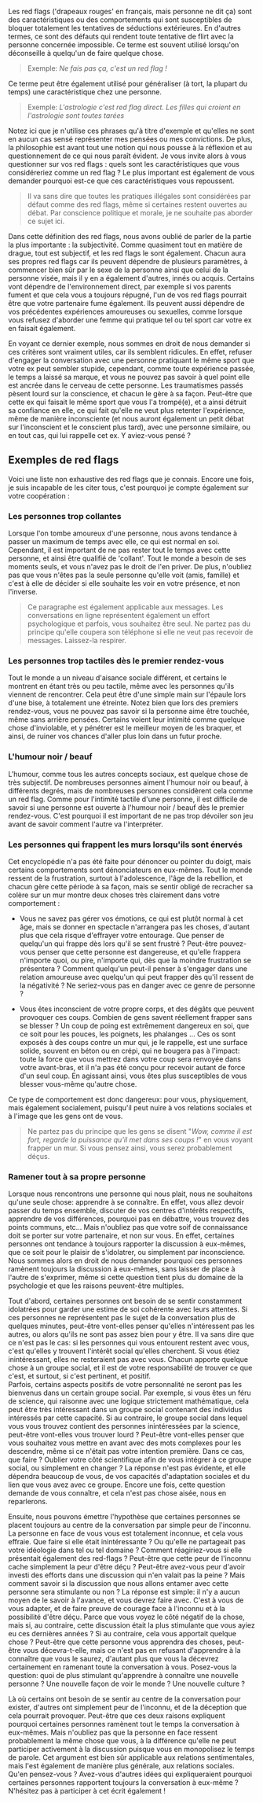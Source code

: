 Les red flags ('drapeaux rouges' en français, mais personne ne dit ça) sont des caractéristiques ou des comportements qui sont susceptibles de bloquer totalement les tentatives de séductions extérieures. En d'autres termes, ce sont des défauts qui rendent toute tentative de flirt avec la personne concernée impossible. Ce terme est souvent utilisé lorsqu'on déconseille à quelqu'un de faire quelque chose.

> Exemple: *Ne fais pas ça, c'est un red flag !*

Ce terme peut être également utilisé pour généraliser (à tort, la plupart du temps) une caractéristique chez une personne.

> Exemple: *L'astrologie c'est red flag direct. Les filles qui croient en l'astrologie sont toutes tarées*

Notez ici que je n'utilise ces phrases qu'à titre d'exemple et qu'elles ne sont en aucun cas sensé représenter mes pensées ou mes convictions. De plus, la philosophie est avant tout une notion qui nous pousse à la réflexion et au questionnement de ce qui nous paraît évident. Je vous invite alors à vous questionner sur vos red flags : quels sont les caractéristiques que vous considéreriez comme un red flag ? Le plus important est également de vous demander pourquoi est-ce que ces caractéristiques vous repoussent.

> Il va sans dire que toutes les pratiques illégales sont considérées par défaut comme des red flags, même si certaines restent ouvertes au débat. Par conscience politique et morale, je ne souhaite pas aborder ce sujet ici. 

Dans cette définition des red flags, nous avons oublié de parler de la partie la plus importante : la subjectivité. Comme quasiment tout en matière de drague, tout est subjectif, et les red flags le sont également. Chacun aura ses propres red flags car ils peuvent dépendre de plusieurs paramètres, à commencer bien sûr par le sexe de la personne ainsi que celui de la personne visée, mais il y en a également d'autres, innés ou acquis. Certains vont dépendre de l'environnement direct, par exemple si vos parents fument et que cela vous a toujours répugné, l'un de vos red flags pourrait être que votre partenaire fume également. Ils peuvent aussi dépendre de vos précédentes expériences amoureuses ou sexuelles, comme lorsque vous refusez d'aborder une femme qui pratique tel ou tel sport car votre ex en faisait également.

En voyant ce dernier exemple, nous sommes en droit de nous demander si ces critères sont vraiment utiles, car ils semblent ridicules. En effet, refuser d'engager la conversation avec une personne pratiquant le même sport que votre ex peut sembler stupide, cependant, comme toute expérience passée, le temps a laissé sa marque, et vous ne pouvez pas savoir à quel point elle est ancrée dans le cerveau de cette personne. Les traumatismes passés pèsent lourd sur la conscience, et chacun le gère à sa façon. Peut-être que cette ex qui faisait le même sport que vous l'a trompé(e), et a ainsi détruit sa confiance en elle, ce qui fait qu'elle ne veut plus retenter l'expérience, même de manière inconsciente (et nous auront également un petit débat sur l'inconscient et le conscient plus tard), avec une personne similaire, ou en tout cas, qui lui rappelle cet ex. Y aviez-vous pensé ?

## Exemples de red flags

Voici une liste non exhaustive des red flags que je connais. Encore une fois, je suis incapable de les citer tous, c'est pourquoi je compte également sur votre coopération :

### Les personnes trop collantes  
Lorsque l'on tombe amoureux d'une personne, nous avons tendance à passer un maximum de temps avec elle, ce qui est normal en soi. Cependant, il est important de ne pas rester tout le temps avec cette personne, et ainsi être qualifié de 'collant'. Tout le monde a besoin de ses moments seuls, et vous n'avez pas le droit de l'en priver. De plus, n'oubliez pas que vous n'êtes pas la seule personne qu'elle voit (amis, famille) et c'est à elle de décider si elle souhaite les voir en votre présence, et non l'inverse.

> Ce paragraphe est également applicable aux messages. Les conversations en ligne représentent également un effort psychologique et parfois, vous souhaitez être seul. Ne partez pas du principe qu'elle coupera son téléphone si elle ne veut pas recevoir de messages. Laissez-la respirer.

### Les personnes trop tactiles dès le premier rendez-vous  
Tout le monde a un niveau d'aisance sociale différent, et certains le montrent en étant très ou peu tactile, même avec les personnes qu'ils viennent de rencontrer. Cela peut être d'une simple main sur l'épaule lors d'une bise, à totalement une étreinte. Notez bien que lors des premiers rendez-vous, vous ne pouvez pas savoir si la personne aime être touchée, même sans arrière pensées. Certains voient leur intimité comme quelque chose d'inviolable, et y pénétrer est le meilleur moyen de les braquer, et ainsi, de ruiner vos chances d'aller plus loin dans un futur proche.

### L'humour noir / beauf  
L'humour, comme tous les autres concepts sociaux, est quelque chose de très subjectif. De nombreuses personnes aiment l'humour noir ou beauf, à différents degrés, mais de nombreuses personnes considèrent cela comme un red flag. Comme pour l'intimité tactile d'une personne, il est difficile de savoir si une personne est ouverte à l'humour noir / beauf dès le premier rendez-vous. C'est pourquoi il est important de ne pas trop dévoiler son jeu avant de savoir comment l'autre va l'interpréter. 

### Les personnes qui frappent les murs lorsqu'ils sont énervés  
Cet encyclopédie n'a pas été faite pour dénoncer ou pointer du doigt, mais certains comportements sont dénonciateurs en eux-mêmes. Tout le monde ressent de la frustration, surtout à l'adolescence, l'âge de la rebellion, et chacun gère cette période à sa façon, mais se sentir obligé de recracher sa colère sur un mur montre deux choses très clairement dans votre comportement :  
- Vous ne savez pas gérer vos émotions, ce qui est plutôt normal à cet âge, mais se donner en spectacle n'arrangera pas les choses, d'autant plus que cela risque d'effrayer votre entourage. Que penser de quelqu'un qui frappe dès lors qu'il se sent frustré ? Peut-être pouvez-vous penser que cette personne est dangereuse, et qu'elle frappera n'importe quoi, ou pire, n'importe qui, dès que la moindre frustration se présentera ? Comment quelqu'un peut-il penser à s'engager dans une relation amoureuse avec quelqu'un qui peut frapper dès qu'il ressent de la négativité ? Ne seriez-vous pas en danger avec ce genre de personne ? 

- Vous êtes inconscient de votre propre corps, et des dégâts que peuvent provoquer ces coups. Combien de gens savent réellement frapper sans se blesser ? Un coup de poing est extrêmement dangereux en soi, que ce soit pour les pouces, les poignets, les phalanges ... Ces os sont exposés à des coups contre un mur qui, je le rappelle, est une surface solide, souvent en béton ou en crépi, qui ne bougera pas à l'impact: toute la force que vous mettrez dans votre coup sera renvoyée dans votre avant-bras, et il n'a pas été conçu pour recevoir autant de force d'un seul coup. En agissant ainsi, vous êtes plus susceptibles de vous blesser vous-même qu'autre chose.

Ce type de comportement est donc dangereux: pour vous, physiquement, mais également socialement, puisqu'il peut nuire à vos relations sociales et à l'image que les gens ont de vous.

>  Ne partez pas du principe que les gens se disent "*Wow, comme il est fort, regarde la puissance qu'il met dans ses coups !*" en vous voyant frapper un mur. Si vous pensez ainsi, vous serez probablement déçus.

### Ramener tout à sa propre personne

Lorsque nous rencontrons une personne qui nous plait, nous ne souhaitons qu'une seule chose: apprendre à se connaître. En effet, vous allez devoir passer du temps ensemble, discuter de vos centres d'intérêts respectifs, apprendre de vos différences, pourquoi pas en débattre, vous trouvez des points communs, etc... Mais n'oubliez pas que votre soif de connaissance doit se porter sur votre partenaire, et non sur vous. En effet, certaines personnes ont tendance à toujours rapporter la discussion à eux-mêmes, que ce soit pour le plaisir de s'idolatrer, ou simplement par inconscience. Nous sommes alors en droit de nous demander pourquoi ces personnes ramènent toujours la discussion à eux-mêmes, sans laisser de place à l'autre de s'exprimer, même si cette question tient plus du domaine de la psychologie et que les raisons peuvent-être multiples.  
  
Tout d'abord, certaines personnes ont besoin de se sentir constamment idolatrées pour garder une estime de soi cohérente avec leurs attentes. Si ces personnes ne représentent pas le sujet de la conversation plus de quelques minutes, peut-être vont-elles penser qu'elles n'intéressent pas les autres, ou alors qu'ils ne sont pas assez bien pour y être. Il va sans dire que ce n'est pas le cas: si les personnes qui vous entourent restent avec vous, c'est qu'elles y trouvent l'intérêt social qu'elles cherchent. Si vous étiez inintéressant, elles ne resteraient pas avec vous. Chacun apporte quelque chose à un groupe social, et il est de votre responsabilité de trouver ce que c'est, et surtout, si c'est pertinent, et positif.  
Parfois, certains aspects positifs de votre personnalité ne seront pas les bienvenus dans un certain groupe social. Par exemple, si vous êtes un féru de science, qui raisonne avec une logique strictement mathématique, cela peut être très intéressant dans un groupe social contenant des individus intéressés par cette capacité. Si au contraire, le groupe social dans lequel vous vous trouvez contient des personnes inintéressées par la science, peut-être vont-elles vous trouver lourd ? Peut-être vont-elles penser que vous souhaitez vous mettre en avant avec des mots complexes pour les descendre, même si ce n'était pas votre intention première. Dans ce cas, que faire ? Oublier votre côté scientifique afin de vous intégrer à ce groupe social, ou simplement en changer ? La réponse n'est pas évidente, et elle dépendra beaucoup de vous, de vos capacités d'adaptation sociales et du lien que vous avez avec ce groupe. Encore une fois, cette question demande de vous connaître, et cela n'est pas chose aisée, nous en reparlerons.  
  
Ensuite, nous pouvons émettre l'hypothèse que certaines personnes se placent toujours au centre de la conversation par simple peur de l'inconnu. La personne en face de vous vous est totalement inconnue, et cela vous effraie. Que faire si elle était inintéressante ? Ou qu'elle ne partageait pas votre idéologie dans tel ou tel domaine ? Comment réagiriez-vous si elle présentait également des red-flags ? Peut-être que cette peur de l'inconnu cache simplement la peur d'être déçu ? Peut-être avez-vous peur d'avoir investi des efforts dans une discussion qui n'en valait pas la peine ? Mais comment savoir si la discussion que nous allons entamer avec cette personne sera stimulante ou non ? La réponse est simple: il n'y a aucun moyen de le savoir à l'avance, et vous devrez faire avec. C'est à vous de vous adapter, et de faire preuve de courage face à l'inconnu et à la possibilité d'être déçu. Parce que vous voyez le côté négatif de la chose, mais si, au contraire, cette discussion était la plus stimulante que vous ayiez eu ces dernières années ? Si au contraire, cela vous apportait quelque chose ? Peut-être que cette personne vous apprendra des choses, peut-être vous décevra-t-elle, mais ce n'est pas en refusant d'apprendre à la connaître que vous le saurez, d'autant plus que vous la décevrez certainement en ramenant toute la conversation à vous. Posez-vous la question: quoi de plus stimulant qu'apprendre à connaître une nouvelle personne ? Une nouvelle façon de voir le monde ? Une nouvelle culture ?

Là où certains ont besoin de se sentir au centre de la conversation pour exister, d'autres ont simplement peur de l'inconnu, et de la déception que cela pourrait provoquer. Peut-être que ces deux raisons expliquent pourquoi certaines personnes ramènent tout le temps la conversation à eux-mêmes. Mais n'oubliez pas que la personne en face ressent probablement la même chose que vous, à la différence qu'elle ne peut participer activement à la discussion puisque vous en monopolisez le temps de parole. Cet argument est bien sûr applicable aux relations sentimentales, mais l'est également de manière plus générale, aux relations sociales. Qu'en pensez-vous ? Avez-vous d'autres idées qui expliqueraient pourquoi certaines personnes rapportent toujours la conversation à eux-même ? N'hésitez pas à participer à cet écrit également !

